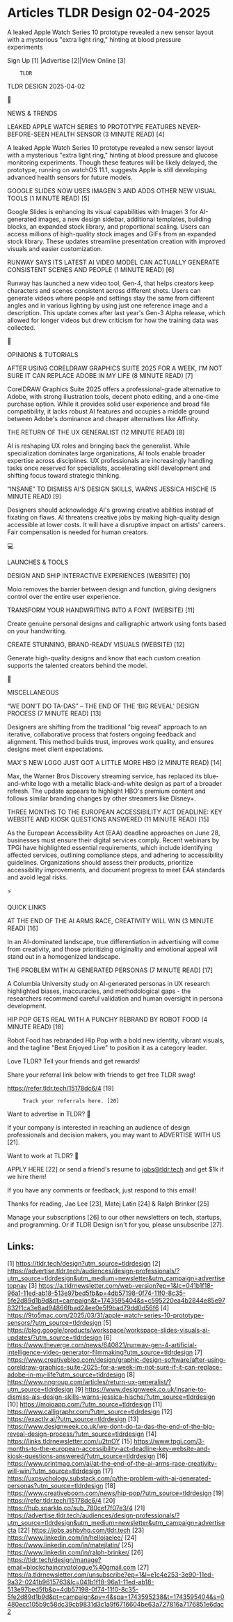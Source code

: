 # Articles TLDR Design 02-04-2025

A leaked Apple Watch Series 10 prototype revealed a new sensor layout
with a mysterious "extra light ring," hinting at blood pressure
experiments ‌ ‌ ‌ ‌ ‌ ‌ ‌ ‌ ‌ ‌ ‌ ‌ ‌ ‌ ‌ ‌ ‌ ‌ ‌ ‌ ‌ ‌ ‌ ‌ ‌ ‌  ‌ ‌ ‌ ‌ ‌ ‌ ‌ ‌ ‌ ‌ ‌ ‌ ‌ ‌ ‌ ‌ ‌ ‌ ‌ ‌ ‌ ‌ ‌ ‌ ‌ ‌ 


 Sign Up [1] |Advertise [2]|View Online [3] 

		TLDR 

TLDR DESIGN 2025-04-02

📱 

NEWS & TRENDS

 LEAKED APPLE WATCH SERIES 10 PROTOTYPE FEATURES NEVER-BEFORE-SEEN
HEALTH SENSOR (3 MINUTE READ) [4] 

 A leaked Apple Watch Series 10 prototype revealed a new sensor layout
with a mysterious "extra light ring," hinting at blood pressure and
glucose monitoring experiments. Though these features will be likely
delayed, the prototype, running on watchOS 11.1, suggests Apple is
still developing advanced health sensors for future models. 

 GOOGLE SLIDES NOW USES IMAGEN 3 AND ADDS OTHER NEW VISUAL TOOLS (1
MINUTE READ) [5] 

 Google Slides is enhancing its visual capabilities with Imagen 3 for
AI-generated images, a new design sidebar, additional templates,
building blocks, an expanded stock library, and proportional scaling.
Users can access millions of high-quality stock images and GIFs from
an expanded stock library. These updates streamline presentation
creation with improved visuals and easier customization. 

 RUNWAY SAYS ITS LATEST AI VIDEO MODEL CAN ACTUALLY GENERATE
CONSISTENT SCENES AND PEOPLE (1 MINUTE READ) [6] 

 Runway has launched a new video tool, Gen-4, that helps creators keep
characters and scenes consistent across different shots. Users can
generate videos where people and settings stay the same from different
angles and in various lighting by using just one reference image and a
description. This update comes after last year's Gen-3 Alpha release,
which allowed for longer videos but drew criticism for how the
training data was collected. 

🚀 

OPINIONS & TUTORIALS

 AFTER USING CORELDRAW GRAPHICS SUITE 2025 FOR A WEEK, I'M NOT SURE IT
CAN REPLACE ADOBE IN MY LIFE (8 MINUTE READ) [7] 

 CorelDRAW Graphics Suite 2025 offers a professional-grade alternative
to Adobe, with strong illustration tools, decent photo editing, and a
one-time purchase option. While it provides solid user experience and
broad file compatibility, it lacks robust AI features and occupies a
middle ground between Adobe's dominance and cheaper alternatives like
Affinity. 

 THE RETURN OF THE UX GENERALIST (12 MINUTE READ) [8] 

 AI is reshaping UX roles and bringing back the generalist. While
specialization dominates large organizations, AI tools enable broader
expertise across disciplines. UX professionals are increasingly
handling tasks once reserved for specialists, accelerating skill
development and shifting focus toward strategic thinking. 

 “INSANE” TO DISMISS AI'S DESIGN SKILLS, WARNS JESSICA HISCHE (5
MINUTE READ) [9] 

 Designers should acknowledge AI's growing creative abilities instead
of fixating on flaws. AI threatens creative jobs by making
high-quality design accessible at lower costs. It will have a
disruptive impact on artists' careers. Fair compensation is needed for
human creators. 

💻 

LAUNCHES & TOOLS

 DESIGN AND SHIP INTERACTIVE EXPERIENCES (WEBSITE) [10] 

 Moio removes the barrier between design and function, giving
designers control over the entire user experience. 

 TRANSFORM YOUR HANDWRITING INTO A FONT (WEBSITE) [11] 

 Create genuine personal designs and calligraphic artwork using fonts
based on your handwriting. 

 CREATE STUNNING, BRAND-READY VISUALS (WEBSITE) [12] 

 Generate high-quality designs and know that each custom creation
supports the talented creators behind the model. 

🎁 

MISCELLANEOUS

 “WE DON'T DO TA-DAS” – THE END OF THE ‘BIG REVEAL' DESIGN
PROCESS (7 MINUTE READ) [13] 

 Designers are shifting from the traditional "big reveal" approach to
an iterative, collaborative process that fosters ongoing feedback and
alignment. This method builds trust, improves work quality, and
ensures designs meet client expectations. 

 MAX'S NEW LOGO JUST GOT A LITTLE MORE HBO (2 MINUTE READ) [14] 

 Max, the Warner Bros Discovery streaming service, has replaced its
blue-and-white logo with a metallic black-and-white design as part of
a broader refresh. The update appears to highlight HBO's premium
content and follows similar branding changes by other streamers like
Disney+. 

 THREE MONTHS TO THE EUROPEAN ACCESSIBILITY ACT DEADLINE: KEY WEBSITE
AND KIOSK QUESTIONS ANSWERED (11 MINUTE READ) [15] 

 As the European Accessibility Act (EAA) deadline approaches on June
28, businesses must ensure their digital services comply. Recent
webinars by TPGi have highlighted essential requirements, which
include identifying affected services, outlining compliance steps, and
adhering to accessibility guidelines. Organizations should assess
their products, prioritize accessibility improvements, and document
progress to meet EAA standards and avoid legal risks. 

⚡ 

QUICK LINKS

 AT THE END OF THE AI ARMS RACE, CREATIVITY WILL WIN (3 MINUTE READ)
[16] 

 In an AI-dominated landscape, true differentiation in advertising
will come from creativity, and those prioritizing originality and
emotional appeal will stand out in a homogenized landscape. 

 THE PROBLEM WITH AI GENERATED PERSONAS (7 MINUTE READ) [17] 

 A Columbia University study on AI-generated personas in UX research
highlighted biases, inaccuracies, and methodological gaps - the
researchers recommend careful validation and human oversight in
persona development. 

 HIP POP GETS REAL WITH A PUNCHY REBRAND BY ROBOT FOOD (4 MINUTE READ)
[18] 

 Robot Food has rebranded Hip Pop with a bold new identity, vibrant
visuals, and the tagline "Best Enjoyed Live" to position it as a
category leader. 

Love TLDR? Tell your friends and get rewards!

 Share your referral link below with friends to get free TLDR swag! 

 https://refer.tldr.tech/15178dc6/4 [19] 

		 Track your referrals here. [20] 

Want to advertise in TLDR? 📰

 If your company is interested in reaching an audience of design
professionals and decision makers, you may want to ADVERTISE WITH US
[21]. 

Want to work at TLDR? 💼

 APPLY HERE [22] or send a friend's resume to jobs@tldr.tech and get
$1k if we hire them! 

 If you have any comments or feedback, just respond to this email! 

Thanks for reading, 
Jae Lee [23], Matej Latin [24] & Ralph Brinker [25] 

 Manage your subscriptions [26] to our other newsletters on tech,
startups, and programming. Or if TLDR Design isn't for you, please
unsubscribe [27]. 

 

Links:
------
[1] https://tldr.tech/design?utm_source=tldrdesign
[2] https://advertise.tldr.tech/audiences/design-professionals/?utm_source=tldrdesign&utm_medium=newsletter&utm_campaign=advertisetopnav
[3] https://a.tldrnewsletter.com/web-version?ep=1&lc=041b1f18-96a1-11ed-ab18-513e97bed5fb&p=4db57198-0f74-11f0-8c35-5fe2d89d1b9d&pt=campaign&t=1743595404&s=c595220ea4b2844e85e97832f1ca3e8ad94866fbad24ee0e5f9bad79dd0d56f6
[4] https://9to5mac.com/2025/03/31/apple-watch-series-10-prototype-sensors/?utm_source=tldrdesign
[5] https://blog.google/products/workspace/workspace-slides-visuals-ai-updates/?utm_source=tldrdesign
[6] https://www.theverge.com/news/640821/runway-gen-4-artificial-intelligence-video-generator-filmmaking?utm_source=tldrdesign
[7] https://www.creativebloq.com/design/graphic-design-software/after-using-coreldraw-graphics-suite-2025-for-a-week-im-not-sure-if-it-can-replace-adobe-in-my-life?utm_source=tldrdesign
[8] https://www.nngroup.com/articles/return-ux-generalist/?utm_source=tldrdesign
[9] https://www.designweek.co.uk/insane-to-dismiss-ais-design-skills-warns-jessica-hische/?utm_source=tldrdesign
[10] https://moioapp.com/?utm_source=tldrdesign
[11] https://www.calligraphr.com/?utm_source=tldrdesign
[12] https://exactly.ai/?utm_source=tldrdesign
[13] https://www.designweek.co.uk/we-dont-do-ta-das-the-end-of-the-big-reveal-design-process/?utm_source=tldrdesign
[14] https://links.tldrnewsletter.com/u2tnOY
[15] https://www.tpgi.com/3-months-to-the-european-accessibility-act-deadline-key-website-and-kiosk-questions-answered/?utm_source=tldrdesign
[16] https://www.printmag.com/ai/at-the-end-of-the-ai-arms-race-creativity-will-win/?utm_source=tldrdesign
[17] https://uxpsychology.substack.com/p/the-problem-with-ai-generated-personas?utm_source=tldrdesign
[18] https://www.creativeboom.com/news/hip-pop/?utm_source=tldrdesign
[19] https://refer.tldr.tech/15178dc6/4
[20] https://hub.sparklp.co/sub_780cef7f07e3/4
[21] https://advertise.tldr.tech/audiences/design-professionals/?utm_source=tldrdesign&utm_medium=newsletter&utm_campaign=advertisecta
[22] https://jobs.ashbyhq.com/tldr.tech
[23] https://www.linkedin.com/in/hellojaelee/
[24] https://www.linkedin.com/in/matejlatin/
[25] https://www.linkedin.com/in/ralph-brinker/
[26] https://tldr.tech/design/manage?email=blockchaincryptologue%40gmail.com
[27] https://a.tldrnewsletter.com/unsubscribe?ep=1&l=e1c4e253-3e90-11ed-9a32-0241b9615763&lc=041b1f18-96a1-11ed-ab18-513e97bed5fb&p=4db57198-0f74-11f0-8c35-5fe2d89d1b9d&pt=campaign&pv=4&spa=1743595238&t=1743595404&s=0480ecc105b9c58dc39cb9831d3c1a9f6716604be63a727816a7176851e6dac2